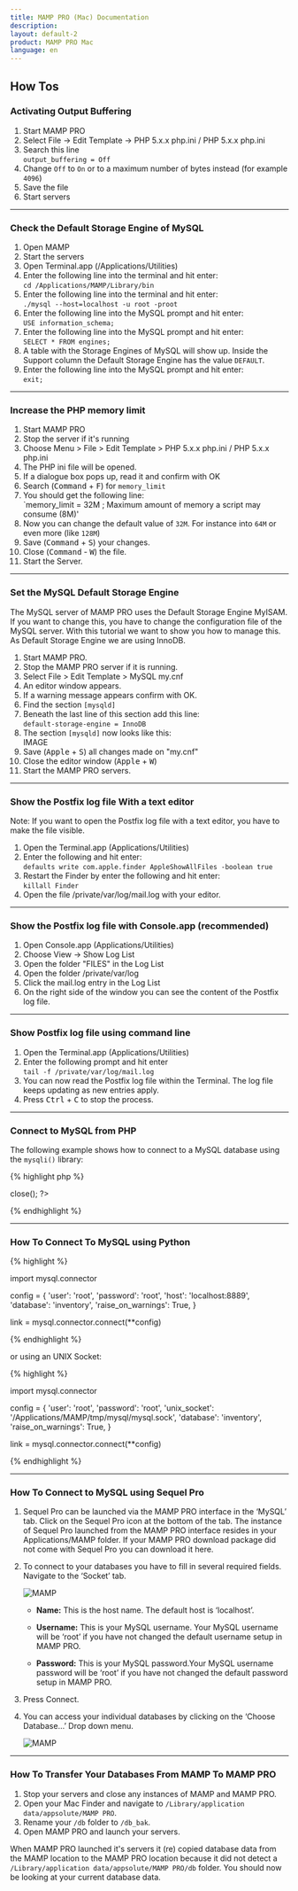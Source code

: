 ```yaml
---
title: MAMP PRO (Mac) Documentation
description: 
layout: default-2
product: MAMP PRO Mac
language: en
---
```


## How Tos

### Activating Output Buffering

1. Start MAMP PRO
2. Select File -> Edit Template -> PHP 5.x.x php.ini / PHP 5.x.x php.ini 
3. Search this line  
   `output_buffering = Off`
4. Change `Off` to `On` or to a maximum number of bytes instead (for example `4096`)
5. Save the file
6. Start servers

---

### Check the Default Storage Engine of MySQL

1. Open MAMP
2. Start the servers
3. Open Terminal.app (/Applications/Utilities)
4. Enter the following line into the terminal and hit enter:  
   `cd /Applications/MAMP/Library/bin`
5. Enter the following line into the terminal and hit enter:  
   `./mysql --host=localhost -u root -proot`
6. Enter the following line into the MySQL prompt and hit enter:  
  `USE information_schema;`
7. Enter the following line into the MySQL prompt and hit enter:  
   `SELECT * FROM engines;`
8. A table with the Storage Engines of MySQL will show up. Inside the Support column the Default Storage Engine
   has the value `DEFAULT`.
9. Enter the following line into the MySQL prompt and hit enter:  
   `exit;`

---

### Increase the PHP memory limit

1. Start MAMP PRO
2. Stop the server if it's running 
3. Choose Menu > File > Edit Template > PHP 5.x.x php.ini / PHP 5.x.x php.ini
4. The PHP ini file will be opened.
5. If a dialogue box pops up, read it and confirm with OK
6. Search (<kbd>Command</kbd> + <kbd>F</kbd>) for `memory_limit`
7. You should get the following line:  
   `memory_limit = 32M ; Maximum amount of memory a script may consume (8M)' 
8. Now you can change the default value of `32M`. For instance into `64M` or even more (like `128M`)
9. Save (<kbd>Command</kbd> + <kbd>S</kbd>) your changes.
10. Close (<kbd>Command</kbd> - <kbd>W</kbd>) the file.
11. Start the Server.

---

### Set the MySQL Default Storage Engine

The MySQL server of MAMP PRO uses the Default Storage Engine MyISAM. If you want to change this, you have to change the configuration file of the MySQL server. With this tutorial we want to show you how to manage this. As Default Storage Engine we are using InnoDB.

1. Start MAMP PRO.
2. Stop the MAMP PRO server if it is running. 
3. Select File > Edit Template > MySQL my.cnf 
4. An editor window appears.
5. If a warning message appears confirm with OK.
6. Find the section `[mysqld]`
7. Beneath the last line of this section add this line:  
   `default-storage-engine = InnoDB`
8. The section `[mysqld]` now looks like this:  
   IMAGE
9. Save (<kbd>Apple</kbd> + <kbd>S</kbd>) all changes made on "my.cnf"
10. Close the editor window (<kbd>Apple</kbd> + <kbd>W</kbd>)
11. Start the MAMP PRO servers.

---

### Show the Postfix log file With a text editor <a name="postfix_log"></a> 

<div class="alert" role="alert">
Note: If you want to open the Postfix log file with a text editor, you have to make the file visible.
</div>

1. Open the Terminal.app (Applications/Utilities)
2. Enter the following and hit enter:  
   `defaults write com.apple.finder AppleShowAllFiles -boolean true`
3. Restart the Finder by enter the following and hit enter:  
   `killall Finder`
4. Open the file /private/var/log/mail.log with your editor.

---

### Show the Postfix log file with Console.app (recommended)

1. Open Console.app (Applications/Utilities)
2. Choose View -> Show Log List
3. Open the folder "FILES" in the Log List
4. Open the folder /private/var/log
5. Click the mail.log entry in the Log List
6. On the right side of the window you can see the content of the Postfix log file.

---

### Show Postfix log file using command line

1. Open the Terminal.app (Applications/Utilities)
2. Enter the following prompt and hit enter  
   `tail -f /private/var/log/mail.log`
3. You can now read the Postfix log file within the Terminal. The log file keeps updating as new entries apply.
4. Press <kbd>Ctrl</kbd> + <kbd>C</kbd> to stop the process.

---

### Connect to MySQL from PHP

The following example shows how to connect to a MySQL database using the `mysqli()` library:

{% highlight php %}
<?php
  DEFINE('DB_USERNAME', 'root');
  DEFINE('DB_PASSWORD', 'root');
  DEFINE('DB_HOST', 'localhost');
  DEFINE('DB_DATABASE', 'performance_schema');

  $mysqli = new mysqli(DB_HOST, DB_USERNAME, DB_PASSWORD, DB_DATABASE);

  if (mysqli_connect_error()) {
    die('Connect Error ('.mysqli_connect_errno().') '.mysqli_connect_error());
  }

  echo 'Connected successfully.';

  $mysqli->close();
?>
{% endhighlight %}

---
<a name="python_connect"></a> 
### How To Connect To MySQL using Python 

{% highlight  %}

import mysql.connector

config = {
  'user': 'root',
  'password': 'root',
  'host': 'localhost:8889',
  'database': 'inventory',
  'raise_on_warnings': True,
}

link = mysql.connector.connect(**config)

{% endhighlight %}


or using an UNIX Socket:

{% highlight  %}

import mysql.connector

config = {
  'user': 'root',
  'password': 'root',
  'unix_socket': '/Applications/MAMP/tmp/mysql/mysql.sock',
  'database': 'inventory',
  'raise_on_warnings': True,
}

link = mysql.connector.connect(**config)

{% endhighlight %}

---

### <a name="connect_using_sequel_pro"></a>How To Connect to MySQL using Sequel Pro

1. Sequel Pro can be launched via the MAMP PRO interface in the ‘MySQL’ tab. Click on the Sequel Pro icon at the bottom of the tab. The instance of Sequel Pro launched from the MAMP PRO interface resides in your Applications/MAMP folder. If your MAMP PRO download package did not come with Sequel Pro you can download it here.

2. To connect to your databases you have to fill in several required fields. Navigate to the ‘Socket’ tab.

   ![MAMP](SequelProInterface.png)


   *  **Name:** This is the host name. The default host is ‘localhost’.

   *  **Username:** This is your MySQL username. Your MySQL username will be ‘root’ if you have not changed the default             username setup in MAMP PRO.

   *  **Password:** This is your MySQL password.Your MySQL username password will be ‘root’ if you have not changed the             default password setup in MAMP PRO.

3. Press Connect.

4. You can access your individual databases by clicking on the ‘Choose Database…’ Drop down menu.

   ![MAMP](SequelProDatabaseList.png)

---

### <a name="upgrade_to_mamp_pro_missing_databases"></a>How To Transfer Your Databases From MAMP To MAMP PRO 

1. Stop your servers and close any instances of MAMP and MAMP PRO.
2. Open your Mac Finder and navigate to `/Library/application data/appsolute/MAMP PRO`.
3. Rename your `/db` folder to `/db_bak`.
4. Open MAMP PRO and launch your servers.

When MAMP PRO launched it's servers it (re) copied database data from the MAMP location to the MAMP PRO location because it did not detect a `/Library/application data/appsolute/MAMP PRO/db` folder. You should now be looking at your current database data.






